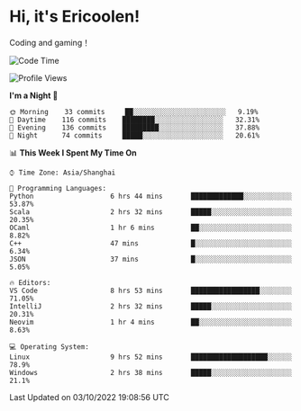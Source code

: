 # Hi, it's Ericoolen!
Coding and gaming！

<!--START_SECTION:waka-->
![Code Time](http://img.shields.io/badge/Code%20Time-414%20hrs%2017%20mins-blue)

![Profile Views](http://img.shields.io/badge/Profile%20Views-1-blue)

**I'm a Night 🦉** 

```text
🌞 Morning    33 commits     ██░░░░░░░░░░░░░░░░░░░░░░░   9.19% 
🌆 Daytime    116 commits    ████████░░░░░░░░░░░░░░░░░   32.31% 
🌃 Evening    136 commits    █████████░░░░░░░░░░░░░░░░   37.88% 
🌙 Night      74 commits     █████░░░░░░░░░░░░░░░░░░░░   20.61%

```


📊 **This Week I Spent My Time On** 

```text
⌚︎ Time Zone: Asia/Shanghai

💬 Programming Languages: 
Python                   6 hrs 44 mins       █████████████░░░░░░░░░░░░   53.87% 
Scala                    2 hrs 32 mins       █████░░░░░░░░░░░░░░░░░░░░   20.35% 
OCaml                    1 hr 6 mins         ██░░░░░░░░░░░░░░░░░░░░░░░   8.82% 
C++                      47 mins             █░░░░░░░░░░░░░░░░░░░░░░░░   6.34% 
JSON                     37 mins             █░░░░░░░░░░░░░░░░░░░░░░░░   5.05%

🔥 Editors: 
VS Code                  8 hrs 53 mins       █████████████████░░░░░░░░   71.05% 
IntelliJ                 2 hrs 32 mins       █████░░░░░░░░░░░░░░░░░░░░   20.31% 
Neovim                   1 hr 4 mins         ██░░░░░░░░░░░░░░░░░░░░░░░   8.63%

💻 Operating System: 
Linux                    9 hrs 52 mins       ███████████████████░░░░░░   78.9% 
Windows                  2 hrs 38 mins       █████░░░░░░░░░░░░░░░░░░░░   21.1%

```


 Last Updated on 03/10/2022 19:08:56 UTC
<!--END_SECTION:waka-->

